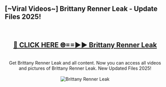 <h2>[~Viral Videos~] Brittany Renner Leak - Update Files 2025!</h2>
<br>
<div align="center">
<h2><a href="https://betterlinks.top/A2PfLJ" rel="nofollow">🔴 CLICK HERE 🌐==►► Brittany Renner Leak</a></h2>
<br>
Get Brittany Renner Leak and all content. Now you can access all videos and pictures of Brittany Renner Leak. New Updated Files 2025!
<br>
<br>
<a href="https://betterlinks.top/A2PfLJ" rel="nofollow" data-target="animated-image.originalLink"><img src="https://i.ibb.co.com/WyWwxjT/player-gif2.gif" alt="Brittany Renner Leak" style="max-width: 100%; display: inline-block;" data-target="animated-image.originalImage"></a>
</div>
<br>

